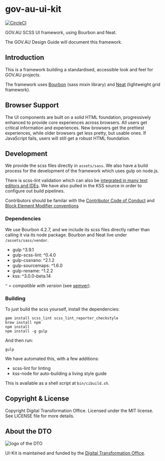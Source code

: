 # gov-au-ui-kit
[![CircleCI](https://circleci.com/gh/AusDTO/gov-au-ui-kit.svg?style=svg)](https://circleci.com/gh/AusDTO/gov-au-ui-kit)

GOV.AU SCSS UI framework, using Bourbon and Neat.

The GOV.AU Design Guide will document this framework.

## Introduction

This is a framework building a standardised, accessible look and feel for GOV.AU projects.

The framework uses [Bourbon](https://github.com/thoughtbot/bourbon) (sass mixin library) and [Neat](https://github.com/thoughtbot/neat) (lightweight grid framework).

## Browser Support

The UI components are built on a solid HTML foundation, progressively enhanced to provide core experiences across browsers. All users get critical information and experiences. New browsers get the prettiest experiences, while older browsers get less pretty, but usable ones. If JavaScript fails, users will still get a robust HTML foundation.

## Development

We provide the scss files directly in `assets/sass`. We also have a build process for the development of the framework which uses gulp on node.js.

There is scss-lint validation which can also be [integrated in many text editors and IDEs](https://github.com/brigade/scss-lint/#editor-integration). We have also pulled in the KSS source in order to configure out build pipelines.

Contributors should be familar with the [Contributor Code of Conduct](https://github.com/AusDTO/gov-au-ui-kit/blob/master/code_of_conduct.md) and [Block Element Modifier conventions](http://getbem.com/)

### Dependencies

We use Bourbon 4.2.7, and we include its scss files directly rather than calling it via its node package. Bourbon and Neat live under `/assets/sass/vendor`.

- gulp ^3.9.1
- gulp-scss-lint: ^0.4.0
- gulp-cssnano: ^2.1.2
- gulp-sourcemaps: ^1.6.0
- gulp-rename: ^1.2.2
- kss: ^3.0.0-beta.14

`^` = *compatible with version* (see [semver](https://docs.npmjs.com/misc/semver#caret-ranges-123-025-004)).

### Building

To just build the scss yourself, install the dependencies:

```
gem install scss_lint scss_lint_reporter_checkstyle
brew install npm
npm install
npm install -g gulp
```

And then run:

```
gulp
```

We have automated this, with a few additions:

- scss-lint for linting
- kss-node for auto-building a living style guide

This is available as a shell script at `bin/cibuild.sh`.

## Copyright & License

Copyright Digital Transformation Office. Licensed under the MIT license. See LICENSE file for more details.

## About the DTO

![](https://www.dto.gov.au/images/govt-crest.png "logo of the DTO")

UI-Kit is maintained and funded by the [Digital Transformation Office](https://www.dto.gov.au/).
